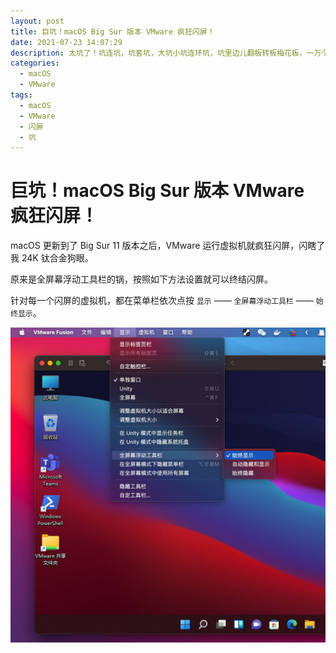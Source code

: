 ```yaml
---
layout: post
title: 巨坑！macOS Big Sur 版本 VMware 疯狂闪屏！
date: 2021-07-23 14:07:29
description: 太坑了！坑连坑，坑套坑，大坑小坑连环坑，坑里边儿翻板转板梅花板，一万个铁钉子尖儿冲上……
categories: 
  - macOS
  - VMware
tags: 
  - macOS
  - VMware
  - 闪屏
  - 坑
---
```

# 巨坑！macOS Big Sur 版本 VMware 疯狂闪屏！

macOS 更新到了 Big Sur 11 版本之后，VMware 运行虚拟机就疯狂闪屏，闪瞎了我 24K 钛合金狗眼。

原来是全屏幕浮动工具栏的锅，按照如下方法设置就可以终结闪屏。

针对每一个闪屏的虚拟机，都在菜单栏依次点按 `显示` —— `全屏幕浮动工具栏` —— `始终显示`。

![end_screen_splashing](../images/macos/vmware/stop_screen_splashing.jpg)
